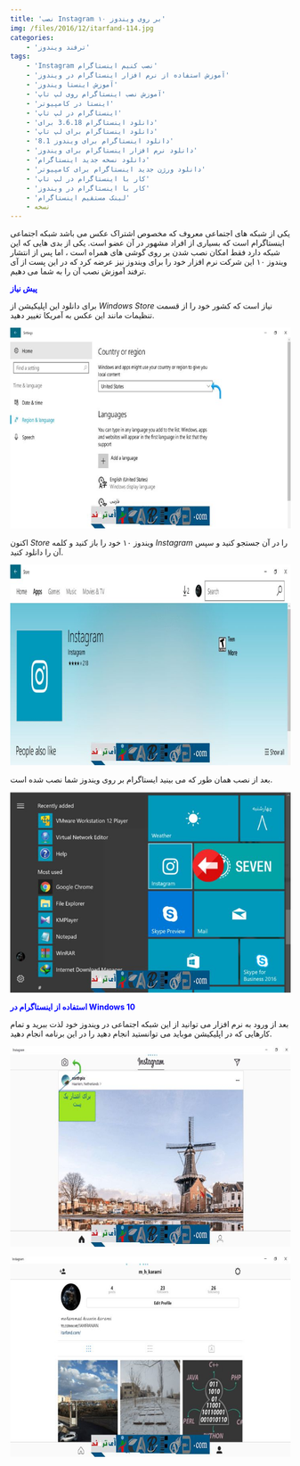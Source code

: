 ```yaml
---
title: 'نصب Instagram بر روی ویندوز ۱۰'
img: /files/2016/12/itarfand-114.jpg
categories:
    - 'ترفند ویندوز'
tags:
    - 'Instagram نصب کنیم اینستاگرام'
    - 'آموزش استفاده از نرم افزار اینستاگرام در ویندوز'
    - 'آموزش اینستا ویندوز'
    - 'آموزش نصب اینستاگرام روی لپ تاپ'
    - 'اینستا در کامپیوتر'
    - 'اینستاگرام در لپ تاپ'
    - 'دانلود اینستاگرام 3.6.18 برای'
    - 'دانلود اینستاگرام برای لپ تاپ'
    - 'دانلود اینستاگرام برای ویندوز 8.1'
    - 'دانلود نرم افزار اینستاگرام برای ویندوز'
    - 'دانلود نسخه جدید اینستاگرام'
    - 'دانلود ورژن جدید اینستاگرام برای کامپیوتر'
    - 'کار با اینستاگرام در لپ تاپ'
    - 'کار با اینستاگرام در ویندوز'
    - 'لینک مستقیم اینستاگرام'
    - نسخه
---
```


یکی از شبکه های اجتماعی معروف که مخصوص اشتراک عکس می باشد شبکه اجتماعی اینستاگرام است که بسیاری از افراد مشهور در آن عضو است. یکی از بدی هایی که این شبکه دارد فقط امکان نصب شدن بر روی گوشی های همراه است ، اما پس از انتشار ویندوز ۱۰ این شرکت نرم افزار خود را برای ویندوز نیز عرضه کرد که در این پست از آی ترفند آموزش نصب آن را به شما می دهیم.

<span style="color: #0000ff;">**پیش نیاز**</span>

برای دانلود این اپلیکیشن از *Windows Store* نیاز است که کشور خود را از قسمت تنظیمات مانند این عکس به آمریکا تغییر دهید.

![mhkarami97](/files/2016/12/itarfand-115.jpg)  

اکنون *Store* ویندوز ۱۰ خود را باز کنید و کلمه *Instagram* را در آن جستجو کنید و سپس آن را دانلود کنید.

![mhkarami97](/files/2016/12/itarfand-116.jpg)  

بعد از نصب همان طور که می بینید ایستاگرام بر روی ویندوز شما نصب شده است.

![mhkarami97](/files/2016/12/itarfand-117.jpg)  

<span style="color: #0000ff;">**استفاده از اینستاگرام در Windows 10**</span>

بعد از ورود به نرم افزار می توانید از این شبکه اجتماعی در ویندوز خود لذت ببرید و تمام کارهایی که در اپلیکیشن موباید می توانستید انجام دهید را در این برنامه انجام دهید.

![mhkarami97](/files/2016/12/itarfand-118.jpg)  

![mhkarami97](/files/2016/12/itarfand-119.jpg)  
